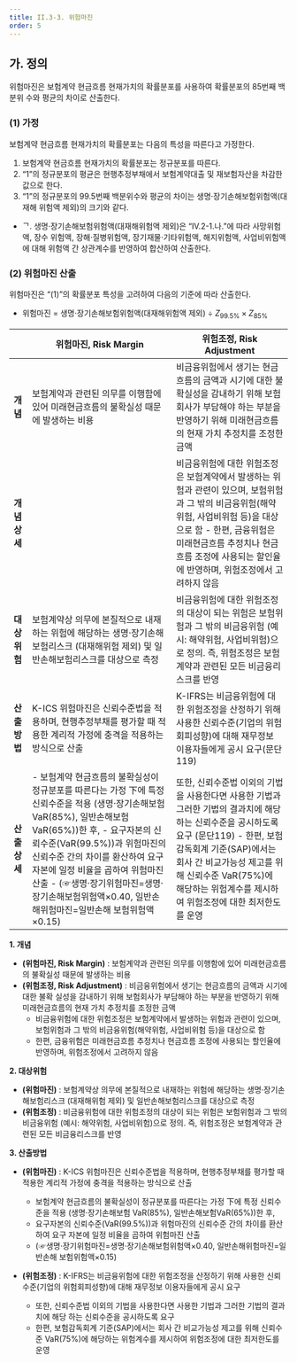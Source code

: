 ```yaml
---
title: II.3-3. 위험마진
order: 5
---
```

## 가. 정의

위험마진은 보험계약 현금흐름 현재가치의 확률분포를 사용하여 확률분포의 85번째 백분위 수와 평균의 차이로 산출한다.
### (1) 가정
보험계약 현금흐름 현재가치의 확률분포는 다음의 특성을 따른다고 가정한다.
1. 보험계약 현금흐름 현재가치의 확률분포는 정규분포를 따른다.
2. “1”의 정규분포의 평균은 현행추정부채에서 보험계약대출 및 재보험자산을 차감한 값으로 한다.
3. “1”의 정규분포의 99.5번째 백분위수와 평균의 차이는 생명·장기손해보험위험액(대재해 위험액 제외)의 크기와 같다.
  - ᄀ. 생명·장기손해보험위험액(대재해위험액 제외)은 “IV.2-1.나.”에 따라 사망위험액, 장수 위험액, 장해·질병위험액, 장기재물·기타위험액, 해지위험액, 사업비위험액에 대해 위험액 간 상관계수를 반영하여 합산하여 산출한다.

### (2) 위험마진 산출
위험마진은 “(1)”의 확률분포 특성을 고려하여 다음의 기준에 따라 산출한다.
- 위험마진 = 생명·장기손해보험위험액(대재해위험액 제외) ÷ $Z_{99.5\%} \times Z_{85\%}$

<Accordion title="K-ICS의 위험마진과 K-IFRS의 위험조정의 차이점">

|  | 위험마진, Risk Margin | 위험조정, Risk Adjustment |
|---|---|---|
| **개념** |  보험계약과 관련된 의무를 이행함에 있어 미래현금흐름의 불확실성 때문에 발생하는 비용 | 비금융위험에서 생기는 현금흐름의 금액과 시기에 대한 불확실성을 감내하기 위해 보험회사가 부담해야 하는 부분을 반영하기 위해 미래현금흐름의 현재 가치 추정치를 조정한 금액 |
| **개념상세** |  | 비금융위험에 대한 위험조정은 보험계약에서 발생하는 위험과 관련이 있으며, 보험위험과 그 밖의 비금융위험(해약위험, 사업비위험 등)을 대상으로 함 - 한편, 금융위험은 미래현금흐름 추정치나 현금흐름 조정에 사용되는 할인율에 반영하며, 위험조정에서 고려하지 않음|
| **대상위험** | 보험계약상 의무에 본질적으로 내재하는 위험에 해당하는 생명·장기손해보험리스크 (대재해위험 제외) 및 일반손해보험리스크를 대상으로 측정 | 비금융위험에 대한 위험조정의 대상이 되는 위험은 보험위험과 그 밖의 비금융위험 (예시: 해약위험, 사업비위험)으로 정의. 즉, 위험조정은 보험계약과 관련된 모든 비금융리스크를 반영 |
| **산출방법** | K-ICS 위험마진은 신뢰수준법을 적용하며, 현행추정부채를 평가할 때 적용한 계리적 가정에 충격을 적용하는 방식으로 산출 | K-IFRS는 비금융위험에 대한 위험조정을 산정하기 위해 사용한 신뢰수준(기업의 위험회피성향)에 대해 재무정보 이용자들에게 공시 요구(문단119) |
| **산출상세** | - 보험계약 현금흐름의 불확실성이 정규분포를 따른다는 가정 下에 특정 신뢰수준을 적용 (생명·장기손해보험 VaR(85%), 일반손해보험VaR(65%))한 후,  - 요구자본의 신뢰수준(VaR(99.5%))과 위험마진의 신뢰수준 간의 차이를 환산하여 요구 자본에 일정 비율을 곱하여 위험마진 산출  - (☞생명·장기위험마진=생명·장기손해보험위험액×0.40, 일반손해위험마진=일반손해 보험위험액×0.15) | 또한, 신뢰수준법 이외의 기법을 사용한다면 사용한 기법과 그러한 기법의 결과치에 해당 하는 신뢰수준을 공시하도록 요구 (문단119)  - 한편, 보험감독회계 기준(SAP)에서는 회사 간 비교가능성 제고를 위해 신뢰수준 VaR(75%)에 해당하는 위험계수를 제시하여 위험조정에 대한 최저한도를 운영 |

</Accordion>

<Accordion title="K-ICS의 위험마진과 K-IFRS의 위험조정의 차이점">

**1. 개념**
- **(위험마진, Risk Margin)** : 보험계약과 관련된 의무를 이행함에 있어 미래현금흐름의 불확실성 때문에 발생하는 비용
- **(위험조정, Risk Adjustment)** : 비금융위험에서 생기는 현금흐름의 금액과 시기에 대한 불확 실성을 감내하기 위해 보험회사가 부담해야 하는 부분을 반영하기 위해 미래현금흐름의 현재 가치 추정치를 조정한 금액
  - 비금융위험에 대한 위험조정은 보험계약에서 발생하는 위험과 관련이 있으며, 보험위험과 그 밖의 비금융위험(해약위험, 사업비위험 등)을 대상으로 함
  - 한편, 금융위험은 미래현금흐름 추정치나 현금흐름 조정에 사용되는 할인율에 반영하며, 위험조정에서 고려하지 않음

**2. 대상위험**
- **(위험마진)** : 보험계약상 의무에 본질적으로 내재하는 위험에 해당하는 생명·장기손해보험리스크 (대재해위험 제외) 및 일반손해보험리스크를 대상으로 측정
- **(위험조정)** : 비금융위험에 대한 위험조정의 대상이 되는 위험은 보험위험과 그 밖의 비금융위험 (예시: 해약위험, 사업비위험)으로 정의. 즉, 위험조정은 보험계약과 관련된 모든 비금융리스크를 반영

**3. 산출방법**
- **(위험마진)** : K-ICS 위험마진은 신뢰수준법을 적용하며, 현행추정부채를 평가할 때 적용한 계리적 가정에 충격을 적용하는 방식으로 산출
  - 보험계약 현금흐름의 불확실성이 정규분포를 따른다는 가정 下에 특정 신뢰수준을 적용 (생명·장기손해보험 VaR(85%), 일반손해보험VaR(65%))한 후,
  - 요구자본의 신뢰수준(VaR(99.5%))과 위험마진의 신뢰수준 간의 차이를 환산하여 요구 자본에 일정 비율을 곱하여 위험마진 산출
  - (☞생명·장기위험마진=생명·장기손해보험위험액×0.40, 일반손해위험마진=일반손해 보험위험액×0.15)

- **(위험조정)** : K-IFRS는 비금융위험에 대한 위험조정을 산정하기 위해 사용한 신뢰수준(기업의 위험회피성향)에 대해 재무정보 이용자들에게 공시 요구
  - 또한, 신뢰수준법 이외의 기법을 사용한다면 사용한 기법과 그러한 기법의 결과치에 해당 하는 신뢰수준을 공시하도록 요구
  - 한편, 보험감독회계 기준(SAP)에서는 회사 간 비교가능성 제고를 위해 신뢰수준 VaR(75%)에 해당하는 위험계수를 제시하여 위험조정에 대한 최저한도를 운영

</Accordion>
